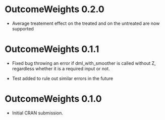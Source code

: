 # OutcomeWeights 0.2.0

* Average treatement effect on the treated and on the untreated are now supported


# OutcomeWeights 0.1.1

* Fixed bug throwing an error if dml_with_smoother is called without Z, regardless whether it is a required input or not.

* Test added to rule out similar errors in the future


# OutcomeWeights 0.1.0

* Initial CRAN submission.
